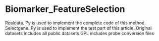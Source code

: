 # Biomarker_FeatureSelection
 
Realdata. Py is used to implement the complete code of this method.
Selectgene. Py is used to implement the test part of this article.
Original datasets includes all public datasets
GPL includes probe conversion files
